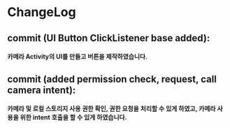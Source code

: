 # ChangeLog

## commit (UI Button ClickListener base added):
#### 카메라 Activity의 UI를 만들고 버튼을 제작하였습니다.
## commit (added permission check, request, call camera intent):
#### 카메라 및 로컬 스토리지 사용 권한 확인, 권한 요청을 처리할 수 있게 하였고, 카메라 사용을 위한 intent 호출을 할 수 있게 하였습니다.